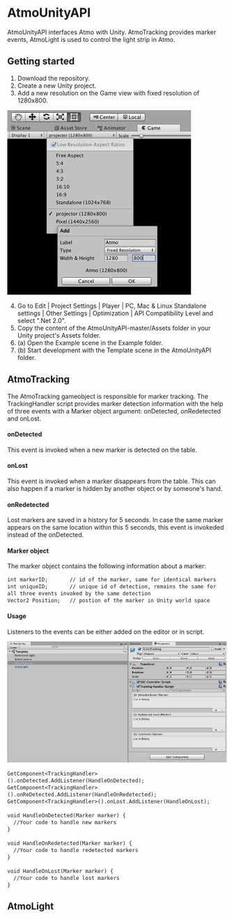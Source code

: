 # AtmoUnityAPI

AtmoUnityAPI interfaces Atmo with Unity. AtmoTracking provides marker events, AtmoLight is used to control the light strip in Atmo.

## Getting started

1. Download the repository. 
2. Create a new Unity project.
3. Add a new resolution on the Game view with fixed resolution of 1280x800.

![Add new resolution](/readme-imgs/atmo-resolution.png)

4. Go to Edit | Project Settings | Player | PC, Mac & Linux Standalone settings | Other Settings | Optimization | API Compatibility Level and select ".Net 2.0".
5. Copy the content of the AtmoUnityAPI-master/Assets folder in your Unity project's Assets folder.
6. (a) Open the Example scene in the Example folder. 
6. (b) Start development with the Template scene in the AtmoUnityAPI folder.

## AtmoTracking

The AtmoTracking gameobject is responsible for marker tracking. The TrackingHandler script provides marker detection information with the help of three events with a Marker object argument: onDetected, onRedetected and onLost. 

#### onDetected

This event is invoked when a new marker is detected on the table.

#### onLost

This event is invoked when a marker disappears from the table. This can also happen if a marker is hidden by another object or by someone's hand.

#### onRedetected

Lost markers are saved in a history for 5 seconds. In case the same marker appears on the same location within this 5 seconds, this event is invokeded instead of the onDetected.

#### Marker object

The marker object contains the following information about a marker:

```
int markerID;       // id of the marker, same for identical markers
int uniqueID;       // unique id of detection, remains the same for all three events invoked by the same detection
Vector2 Position;   // postion of the marker in Unity world space
```

#### Usage

Listeners to the events can be either added on the editor or in script.

![Add listeners](/readme-imgs/tracking-events.png)

```
GetComponent<TrackingHandler>().onDetected.AddListener(HandleOnDetected);
GetComponent<TrackingHandler>().onReDetected.AddListener(HandleOnRedetected);
GetComponent<TrackingHandler>().onLost.AddListener(HandleOnLost);

void HandleOnDetected(Marker marker) {
  //Your code to handle new markers
}

void HandleOnRedetected(Marker marker) {
  //Your code to handle redetected markers
}

void HandleOnLost(Marker marker) {
  //Your code to handle lost markers
}
```

## AtmoLight

